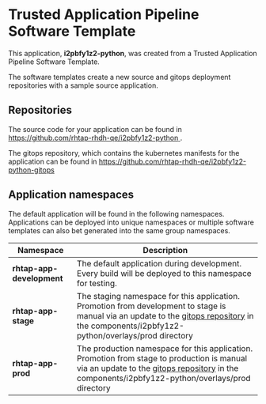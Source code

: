 # Trusted Application Pipeline Software Template

This application, **i2pbfy1z2-python**, was created from a Trusted Application Pipeline Software Template.

The software templates create a new source and gitops deployment repositories with a sample source application. 

## Repositories

The source code for your application can be found in [https://github.com/rhtap-rhdh-qe/i2pbfy1z2-python ](https://github.com/rhtap-rhdh-qe/i2pbfy1z2-python ).
 
The gitops repository, which contains the kubernetes manifests for the application can be found in 
[https://github.com/rhtap-rhdh-qe/i2pbfy1z2-python-gitops ](https://github.com/rhtap-rhdh-qe/i2pbfy1z2-python-gitops ) 

## Application namespaces 

The default application will be found in the following namespaces. Applications can be deployed into unique namespaces or multiple software templates can also bet generated into the same group namespaces.  

|  Namespace   |  Description   |  
| -------- | -------- |   
| **rhtap-app-development** | The default application during development. Every build will be deployed to this namespace for testing. | 
| **rhtap-app-stage** | The staging namespace for this application. Promotion from development to stage is manual via an update to the [gitops repository](https://github.com/rhtap-rhdh-qe/i2pbfy1z2-python-gitops ) in the components/i2pbfy1z2-python/overlays/prod directory |  
| **rhtap-app-prod** | The production namespace for this application. Promotion from stage to production is manual via an update to the [gitops repository](https://github.com/rhtap-rhdh-qe/i2pbfy1z2-python-gitops ) in the components/i2pbfy1z2-python/overlays/prod directory | 